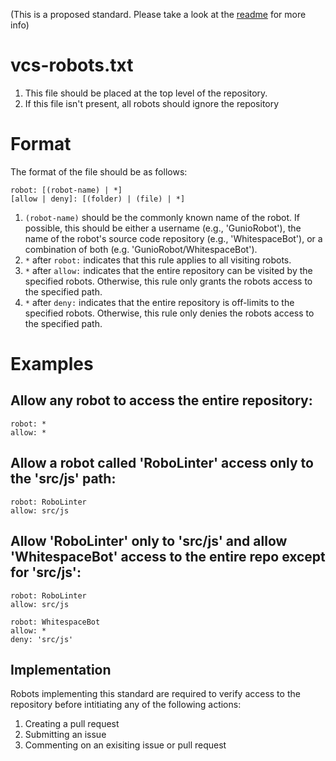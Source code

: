 (This is a proposed standard. Please take a look at the [readme](https://github.com/hartez/vcs-robots/blob/master/readme.md) for more info)

# vcs-robots.txt

1. This file should be placed at the top level of the repository.
2. If this file isn't present, all robots should ignore the repository

# Format

The format of the file should be as follows:
	
    robot: [(robot-name) | *]
    [allow | deny]: [(folder) | (file) | *]
	
1. `(robot-name)` should be the commonly known name of the robot. If possible, this should be either a username (e.g., 'GunioRobot'), the name of the robot's source code repository (e.g., 'WhitespaceBot'), or a combination of both (e.g. 'GunioRobot/WhitespaceBot'). 
2. `*` after `robot:` indicates that this rule applies to all visiting robots.
3. `*` after `allow:` indicates that the entire repository can be visited by the specified robots. Otherwise, this rule only grants the robots access to the specified path. 
4. `*` after `deny:` indicates that the entire repository is off-limits to the specified robots. Otherwise, this rule only denies the robots access to the specified path. 
	
# Examples

## Allow any robot to access the entire repository:

	robot: *
	allow: *
	
## Allow a robot called 'RoboLinter' access only to the 'src/js' path:

	robot: RoboLinter
	allow: src/js

## Allow 'RoboLinter' only to 'src/js' and allow 'WhitespaceBot' access to the entire repo except for 'src/js':

	robot: RoboLinter
	allow: src/js

	robot: WhitespaceBot
	allow: *
	deny: 'src/js'

## Implementation

Robots implementing this standard are required to verify access to the repository before intitiating any of the following actions:

1. Creating a pull request
2. Submitting an issue
3. Commenting on an exisiting issue or pull request





